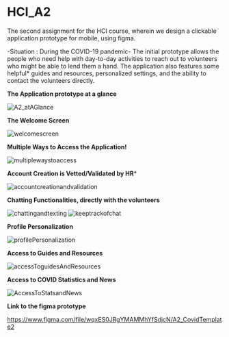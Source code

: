 # HCI_A2
The second assignment for the HCI course, 
wherein we design a clickable application prototype for mobile, using figma.

-Situation : During the COVID-19 pandemic-
The initial prototype allows the people who need help with day-to-day activities 
to reach out to volunteers who might be able to lend them a hand. 
The application also features some helpful* guides and resources, 
personalized settings, and the ability to contact the volunteers directly.


**The Application prototype at a glance**

![A2_atAGlance](https://user-images.githubusercontent.com/69175344/111225916-c6c0d380-85b6-11eb-9a44-a0ba620c4341.png)

**The Welcome Screen**

![welcomescreen](https://user-images.githubusercontent.com/69175344/111226024-eb1cb000-85b6-11eb-9a33-097df1bf2809.png)

**Multiple Ways to Access the Application!**

![multiplewaystoaccess](https://user-images.githubusercontent.com/69175344/111226099-04256100-85b7-11eb-944a-3b0879e8b449.png)

**Account Creation is Vetted/Validated by HR***

![accountcreationandvalidation](https://user-images.githubusercontent.com/69175344/111226198-27501080-85b7-11eb-9b81-0dc4d07ef746.png)

**Chatting Functionalities, directly with the volunteers**

![chattingandtexting](https://user-images.githubusercontent.com/69175344/111226301-4babed00-85b7-11eb-9f0d-0943f9f79ab1.png)
![keeptrackofchat](https://user-images.githubusercontent.com/69175344/111226307-4d75b080-85b7-11eb-8b59-873a798a16aa.png)

**Profile Personalization**

![profilePersonalization](https://user-images.githubusercontent.com/69175344/111226386-69795200-85b7-11eb-8975-2d1e2c84c5cf.png)

**Access to Guides and Resources**

![accessToguidesAndResources](https://user-images.githubusercontent.com/69175344/111226413-78600480-85b7-11eb-81f2-2372f21bb6ce.png)

**Access to COVID Statistics and News**

![AccessToStatsandNews](https://user-images.githubusercontent.com/69175344/111226455-8ada3e00-85b7-11eb-9dfd-b9cabbd661ca.png)



**Link to the figma prototype**

https://www.figma.com/file/wqxES0JRgYMAMMhYfSdjcN/A2_CovidTemplate2
